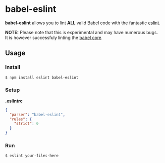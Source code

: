 # babel-eslint

**babel-eslint** allows you to lint **ALL** valid Babel code with the fantastic
[eslint](https://github.com/eslint/eslint).

**NOTE:** Please note that this is experimental and may have numerous bugs. It is however
successfuly linting the [babel core](https://github.com/babel/babel/blob/master/.eslintrc).

## Usage

### Install

```sh
$ npm install eslint babel-eslint
```

### Setup

**.eslintrc**

```json
{
  "parser": "babel-eslint",
  "rules": {
    "strict": 0
  }
}
```

### Run

```sh
$ eslint your-files-here
```
